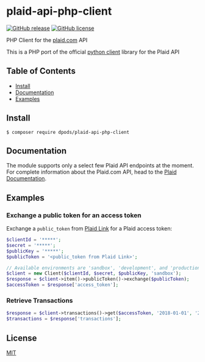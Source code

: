 # plaid-api-php-client
 
[![GitHub release](https://img.shields.io/github/release/dpods/plaid-api-php-client.svg)](https://github.com/dpods/plaid-api-php-client) [![GitHub license](https://img.shields.io/github/license/dpods/plaid-api-php-client.svg)](https://github.com/dpods/plaid-api-php-client/blob/master/LICENSE)
 
PHP Client for the [plaid.com][1] API

This is a PHP port of the official [python client][2] library for the Plaid API


## Table of Contents

- [Install](#install)
- [Documentation](#documentation)
- [Examples](#examples)

## Install
```console
$ composer require dpods/plaid-api-php-client
```

## Documentation

The module supports only a select few Plaid API endpoints at the moment.  For complete information about
the Plaid.com API, head to the [Plaid Documentation][3].

## Examples

### Exchange a public token for an access token
Exchange a `public_token` from [Plaid Link][4] for a Plaid access token:
```php
$clientId = '*****';
$secret = '*****';
$publicKey = '*****';
$publicToken = '<public_token from Plaid Link>';

// Available environments are 'sandbox', 'development', and 'production'
$client = new Client($clientId, $secret, $publicKey, 'sandbox');
$response = $client->item()->publicToken()->exchange($publicToken);
$accessToken = $response['access_token'];
```

### Retrieve Transactions
```php
$response = $client->transactions()->get($accessToken, '2018-01-01', '2018-01-31');
$transactions = $response['transactions'];
```

## License
[MIT][5]

[1]: https://plaid.com
[2]: https://github.com/plaid/plaid-python
[3]: https://plaid.com/docs/api
[4]: https://github.com/plaid/link
[5]: https://github.com/plaid/plaid-python/blob/master/LICENSE
